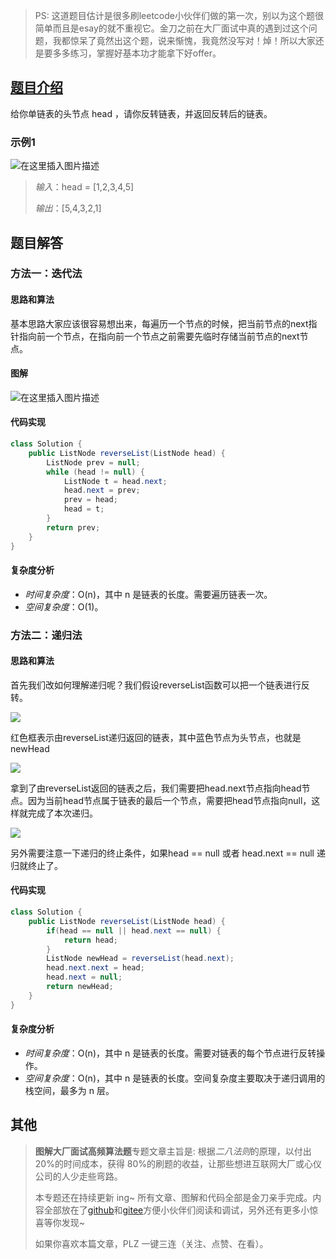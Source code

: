 > PS: 这道题目估计是很多刷leetcode小伙伴们做的第一次，别以为这个题很简单而且是esay的就不重视它。金刀之前在大厂面试中真的遇到过这个问题，我都惊呆了竟然出这个题，说来惭愧，我竟然没写对！焯！所以大家还是要多多练习，掌握好基本功才能拿下好offer。

## [题目介绍](https://leetcode-cn.com/problems/reverse-linked-list/ "原题链接")
给你单链表的头节点 head ，请你反转链表，并返回反转后的链表。

### 示例1
![在这里插入图片描述](https://img-blog.csdnimg.cn/7c73f6efff234fddb70c1ba09b116fa7.png?x-oss-process=image/watermark,type_d3F5LXplbmhlaQ,shadow_50,text_Q1NETiBA55-l5pil6Lev6YeR5YiA,size_20,color_FFFFFF,t_70,g_se,x_16)

> *输入*：head = [1,2,3,4,5]
>
> *输出*：[5,4,3,2,1]

## 题目解答
### 方法一：迭代法

#### 思路和算法
基本思路大家应该很容易想出来，每遍历一个节点的时候，把当前节点的next指针指向前一个节点，在指向前一个节点之前需要先临时存储当前节点的next节点。

#### 图解
![在这里插入图片描述](https://img-blog.csdnimg.cn/825a6c2542244c2ab16c26814429e10e.png?x-oss-process=image/watermark,type_d3F5LXplbmhlaQ,shadow_50,text_Q1NETiBA55-l5pil6Lev6YeR5YiA,size_20,color_FFFFFF,t_70,g_se,x_16)
#### 代码实现

```java
class Solution {
    public ListNode reverseList(ListNode head) {
        ListNode prev = null;
        while (head != null) {
            ListNode t = head.next;
            head.next = prev;
            prev = head;
            head = t;
        }
        return prev;
    }
}
```
#### 复杂度分析
- *时间复杂度*：O(n)，其中 n 是链表的长度。需要遍历链表一次。
- *空间复杂度*：O(1)。

### 方法二：递归法
#### 思路和算法
首先我们改如何理解递归呢？我们假设reverseList函数可以把一个链表进行反转。

![](https://img-blog.csdnimg.cn/2af73c1e88214140a47ce73a9a64dddc.png?x-oss-process=image/watermark,type_d3F5LXplbmhlaQ,shadow_50,text_Q1NETiBA55-l5pil6Lev6YeR5YiA,size_20,color_FFFFFF,t_70,g_se,x_16)

红色框表示由reverseList递归返回的链表，其中蓝色节点为头节点，也就是newHead

![](https://img-blog.csdnimg.cn/472e6becaa83411688e4aed83dfa415e.png?x-oss-process=image/watermark,type_d3F5LXplbmhlaQ,shadow_50,text_Q1NETiBA55-l5pil6Lev6YeR5YiA,size_20,color_FFFFFF,t_70,g_se,x_16)

拿到了由reverseList返回的链表之后，我们需要把head.next节点指向head节点。因为当前head节点属于链表的最后一个节点，需要把head节点指向null，这样就完成了本次递归。

![](https://img-blog.csdnimg.cn/7901ad7d322a485f8b82723162c0783b.png?x-oss-process=image/watermark,type_d3F5LXplbmhlaQ,shadow_50,text_Q1NETiBA55-l5pil6Lev6YeR5YiA,size_20,color_FFFFFF,t_70,g_se,x_16)

另外需要注意一下递归的终止条件，如果head == null 或者 head.next == null 递归就终止了。
#### 代码实现

```java
class Solution {
    public ListNode reverseList(ListNode head) {
        if(head == null || head.next == null) {
            return head;
        }
        ListNode newHead = reverseList(head.next);
        head.next.next = head;
        head.next = null;
        return newHead;
    }
}
```
#### 复杂度分析
- *时间复杂度*：O(n)，其中 n 是链表的长度。需要对链表的每个节点进行反转操作。
- *空间复杂度*：O(n)，其中 n 是链表的长度。空间复杂度主要取决于递归调用的栈空间，最多为 n 层。

## 其他

> **图解大厂面试高频算法题**专题文章主旨是: 根据*二八法则*的原理，以付出 20%的时间成本，获得 80%的刷题的收益，让那些想进互联网大厂或心仪公司的人少走些弯路。
>
> 本专题还在持续更新 ing~ 所有文章、图解和代码全部是金刀亲手完成。内容全部放在了[github](https://github.com/glodknife "github")和[gitee](https://gitee.com/goldknife6 "gitee")方便小伙伴们阅读和调试，另外还有更多小惊喜等你发现~
>
> 如果你喜欢本篇文章，PLZ 一键三连（关注、点赞、在看）。
